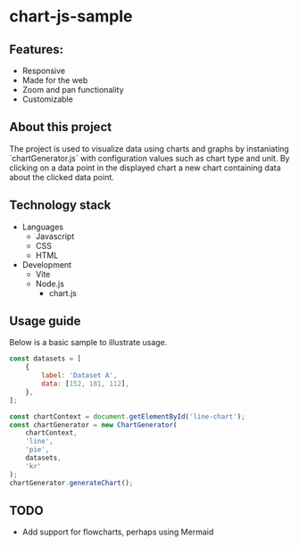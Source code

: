 # chart-js-sample

## Features:

- Responsive
- Made for the web
- Zoom and pan functionality
- Customizable

## About this project

The project is used to visualize data using charts and graphs by instaniating ´chartGenerator.js´ with configuration values such as chart type and unit. By clicking on a data point in the displayed chart a new chart containing data about the clicked data point.

## Technology stack

- Languages
  - Javascript
  - CSS
  - HTML
- Development
  - Vite
  - Node.js
    - chart.js

## Usage guide

Below is a basic sample to illustrate usage.

```javascript
const datasets = [
	{
		label: 'Dataset A',
		data: [152, 181, 112],
	},
];

const chartContext = document.getElementById('line-chart');
const chartGenerator = new ChartGenerator(
	chartContext,
	'line',
	'pie',
	datasets,
	'kr'
);
chartGenerator.generateChart();
```

## TODO

- Add support for flowcharts, perhaps using Mermaid
